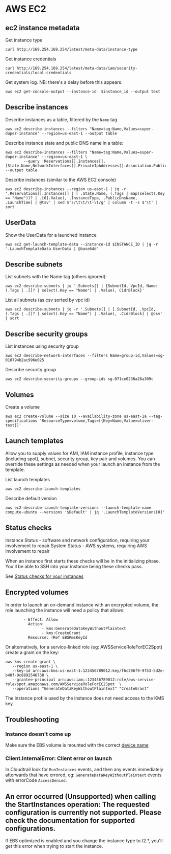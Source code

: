 # AWS EC2

## ec2 instance metadata

Get instance type

```
curl http://169.254.169.254/latest/meta-data/instance-type
```

Get instance credentials

```
curl http://169.254.169.254/latest/meta-data/iam/security-credentials/local-credentials
```

Get system log. NB: there's a delay before this appears.

```
aws ec2 get-console-output --instance-id  $instance_id --output text
```

## Describe instances

Describe instances as a table, filtered by the `Name` tag

```
aws ec2 describe-instances --filters "Name=tag:Name,Values=super-duper-instance" --region=us-east-1 --output table
```

Describe instance state and public DNS name in a table:

```
aws ec2 describe-instances --filters "Name=tag:Name,Values=super-duper-instance" --region=us-east-1 \
        --query 'Reservations[].Instances[].[State.Name,NetworkInterfaces[].PrivateIpAddresses[].Association.PublicDnsName]' --output table
```

Describe instances (similar to the AWS EC2 console)

```
aws ec2 describe-instances --region us-east-1 | jq -r '.Reservations[].Instances[] | [ .State.Name, (.Tags | map(select(.Key == "Name"))? | .[0].Value), .InstanceType, .PublicDnsName, .LaunchTime] | @tsv' | sed $'s/\t\t/\t-\t/g' | column -t -s $'\t' | sort
```

## UserData

Show the UserData for a launched instance

```
aws ec2 get-launch-template-data --instance-id $INSTANCE_ID | jq -r '.LaunchTemplateData.UserData | @base64d'
```

## Describe subnets

List subnets with the Name tag (others ignored):

```
aws ec2 describe-subnets | jq '.Subnets[] | {SubnetId, VpcId, Name: (.Tags | .[]? | select(.Key == "Name") | .Value), CidrBlock}'
```

List all subnets (as csv sorted by vpc id)

```
aws ec2 describe-subnets | jq -r '.Subnets[] | [.SubnetId, .VpcId, (.Tags | .[]? | select(.Key == "Name") | .Value), .CidrBlock] | @csv' | sort
```

## Describe security groups

List instances using security group

```
aws ec2 describe-network-interfaces --filters Name=group-id,Values=sg-010794b2ac996e025
```

Describe security group

```
aws ec2 describe-security-groups --group-ids sg-071ce0236a26a309c
```

## Volumes

Create a volume

```
aws ec2 create-volume --size 10 --availability-zone us-east-1a --tag-specifications 'ResourceType=volume,Tags=[{Key=Name,Value=oliver-test}]'
```

## Launch templates

Allow you to supply values for AMI, IAM instance profile, instance type (including spot), subnet, security group, key pair and volumes. You can override these settings as needed when your launch an instance from the template.

List launch templates

```
aws ec2 describe-launch-templates
```

Describe default version

```
aws ec2 describe-launch-template-versions --launch-template-name compute-ubuntu --versions '$Default' | jq '.LaunchTemplateVersions[0]'
```

## Status checks

Instance Status - software and network configuration, requiring your involvement to repair
System Status - AWS systems, requiring AWS involvement to repair

When an instance first starts these checks will be in the initializing phase. You'll be able to SSH into your instance being these checks pass.

See [Status checks for your instances](https://docs.aws.amazon.com/AWSEC2/latest/UserGuide/monitoring-system-instance-status-check.html)

## Encrypted volumes

In order to launch an on-demand instance with an encrypted volume, the role launching the instance will need a policy that allows:

```
        - Effect: Allow
          Action:
                - kms:GenerateDataKeyWithoutPlaintext
                - kms:CreateGrant
          Resource: !Ref EBSKmsKeyId
```

Or alternatively, for a service-linked role (eg: AWSServiceRoleForEC2Spot) create a grant on the key:

```
aws kms create-grant \
   --region us-east-1 \
   --key-id arn:aws:kms:us-east-1:123456789012:key/f6c206f9-9f53-5d2e-b40f-9c8892546738 \
   --grantee-principal arn:aws:iam::123456789012:role/aws-service-role/spot.amazonaws.com/AWSServiceRoleForEC2Spot  \
   --operations "GenerateDataKeyWithoutPlaintext" "CreateGrant"
```

The instance profile used by the instance does not need access to the KMS key.

## Troubleshooting

### Instance doesn't come up

Make sure the EBS volume is mounted with the correct [device name](https://docs.aws.amazon.com/AWSEC2/latest/UserGuide/device_naming.html)

### Client.InternalError: Client error on launch

In Cloudtrail look for `RunInstances` events, and then any events immediately afterwards that have errored, eg: `GenerateDataKeyWithoutPlaintext` events with errorCode `AccessDenied`.

##  An error occurred (Unsupported) when calling the StartInstances operation: The requested configuration is currently not supported. Please check the documentation for supported configurations.

If EBS optimized is enabled and you change the instance type to t2.*, you'll get this error when trying to start the instance.
